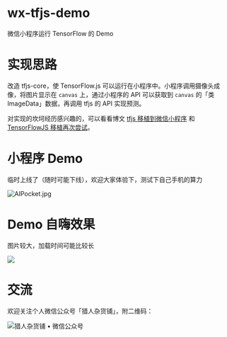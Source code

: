 # wx-tfjs-demo
微信小程序运行 TensorFlow 的 Demo

# 实现思路
改造 tfjs-core，使 TensorFlow.js 可以运行在小程序中。小程序调用摄像头成像，将图片显示在 `canvas` 上，通过小程序的 API 可以获取到 `canvas` 的「类 ImageData」数据，再调用 tfjs 的 API 实现预测。

对实现的坎坷经历感兴趣的，可以看看博文 [tfjs 移植到微信小程序](https://hunterx.xyz/try-tfjs-on-wx.html) 和 [TensorFlowJS 移植再次尝试](https://hunterx.xyz/retry-tfjs-on-wx.html)。

# 小程序 Demo
临时上线了（随时可能下线），欢迎大家体验下，测试下自己手机的算力

![AIPocket.jpg](https://i.endpot.com/image/CIDDI/AIPocket.jpg)

# Demo 自嗨效果
图片较大，加载时间可能比较长

![](https://github.com/HunterXuan/wx-tfjs-demo/blob/master/images/demo.gif)

# 交流
欢迎关注个人微信公众号「猎人杂货铺」，附二维码：

![猎人杂货铺 • 微信公众号](https://hunterx.xyz/images/wechat-qrcode.jpg)
